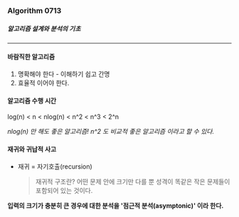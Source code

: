 ### Algorithm  0713

##### 알고리즘 설계와 분석의 기초

<hr>

#### 바람직한 알고리즘 

1. 명확해야 한다 - 이해하기 쉽고 간명
2. 효율적 이어야 한다.



#### 알고리즘 수행 시간

log(n) < n < nlog(n) < n^2 < n^3 < 2^n

*nlog(n) 만 해도 좋은 알고리즘!  n^2 도 비교적 좋은 알고리즘 이라고 할 수 있다.*



#### 재귀와 귀납적 사고

- 재귀 = 자기호출(recursion)

  > 재귀적 구조란? 어떤 문제 안에 크기만 다를 뿐 성격이 똑같은 작은 문제들이 포함되어 있는 것이다.



**입력의 크기가 충분히 큰 경우에 대한 분석을 '점근적 분석(asymptonic)' 이라 한다.**





